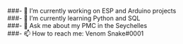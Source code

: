 ###- 🔭 I’m currently working on ESP and Arduino projects  
###- 🌱 I’m currently learning Python and SQL  
###- 💬 Ask me about my PMC in the Seychelles  
###- 📫 How to reach me: Venom Snake#0001  
